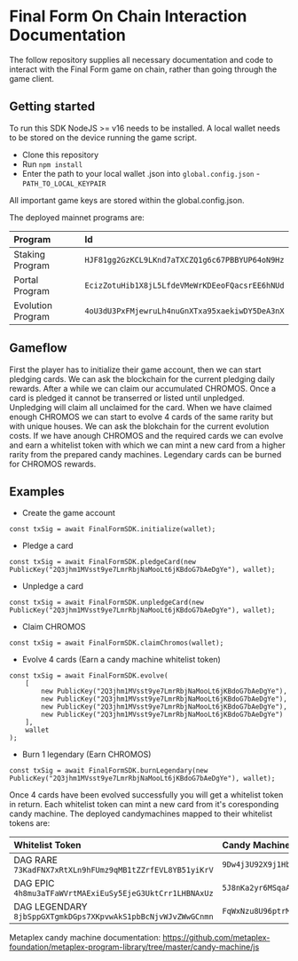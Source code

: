 # Final Form On Chain Interaction Documentation

The follow repository supplies all necessary documentation and code to interact with the Final Form game on chain, rather than going through the game client.

## Getting started

To run this SDK NodeJS >= v16 needs to be installed.
A local wallet needs to be stored on the device running the game script.

- Clone this repository
- Run `npm install`
- Enter the path to your local wallet .json into `global.config.json` - `PATH_TO_LOCAL_KEYPAIR`

All important game keys are stored within the global.config.json.


The deployed mainnet programs are:

| Program           | Id                 |
|:------------------|:-------------------|
| Staking Program   | `HJF81gg2GzKCL9LKnd7aTXCZQ1g6c67PBBYUP64oN9Hz` |
| Portal Program    | `EcizZotuHib1X8jL5LfdeVMeWrKDEeoFQacsrEE6hNUd` |
| Evolution Program | `4oU3dU3PxFMjewruLh4nuGnXTxa95xaekiwDY5DeA3nX` |


## Gameflow

First the player has to initialize their game account, then we can start pledging cards. We can ask the blockchain for the current pledging daily rewards. After a while we can claim our accumulated CHROMOS. Once a card is pledged it cannot be transerred or listed until unpledged. Unpledging will claim all unclaimed for the card. When we have claimed enough CHROMOS we can start to evolve 4 cards of the same rarity but with unique houses. We can ask the blokchain for the current evolution costs. If we have anough CHROMOS and the required cards we can evolve and earn a whitelist token with which we can mint a new card from a higher rarity from the prepared candy machines. Legendary cards can be burned for CHROMOS rewards.


## Examples

- Create the game account


```
const txSig = await FinalFormSDK.initialize(wallet);

```

- Pledge a card


```
const txSig = await FinalFormSDK.pledgeCard(new PublicKey("2Q3jhm1MVsst9ye7LmrRbjNaMooLt6jKBdoG7bAeDgYe"), wallet);

```

- Unpledge a card


```
const txSig = await FinalFormSDK.unpledgeCard(new PublicKey("2Q3jhm1MVsst9ye7LmrRbjNaMooLt6jKBdoG7bAeDgYe"), wallet);

```

- Claim CHROMOS


```
const txSig = await FinalFormSDK.claimChromos(wallet);

```

- Evolve 4 cards (Earn a candy machine whitelist token)


``` 
const txSig = await FinalFormSDK.evolve(
    [
        new PublicKey("2Q3jhm1MVsst9ye7LmrRbjNaMooLt6jKBdoG7bAeDgYe"),
        new PublicKey("2Q3jhm1MVsst9ye7LmrRbjNaMooLt6jKBdoG7bAeDgYe"),
        new PublicKey("2Q3jhm1MVsst9ye7LmrRbjNaMooLt6jKBdoG7bAeDgYe"),
        new PublicKey("2Q3jhm1MVsst9ye7LmrRbjNaMooLt6jKBdoG7bAeDgYe")
    ],
    wallet
);

```

- Burn 1 legendary (Earn CHROMOS)


```
const txSig = await FinalFormSDK.burnLegendary(new PublicKey("2Q3jhm1MVsst9ye7LmrRbjNaMooLt6jKBdoG7bAeDgYe"), wallet);

```


Once 4 cards have been evolved successfully you will get a whitelist token in return. Each whitelist token can mint a new card from it's coresponding candy machine. The deployed candymachines mapped to their whitelist tokens are:


| Whitelist Token           | Candy Machine                     |
|:--------------------------|:----------------------------------|
| DAG RARE `73KadFNX7xRtXLn9hFUmz9qMB1tZZrfEVL8YB51yiKrV`       | `9Dw4j3U92X9j1Hbj6oTiVCi9o9cadZzvQKz1wEmUvVWZ` |
| DAG EPIC `4h8mu3aTFaWVrtMAExiEuSy5EjeG3UktCrr1LHBNAxUz`       | `5J8nKa2yr6MSqaAhyjQ9sbV5eZxMNvVcHdPm7utryouv` |
| DAG LEGENDARY `8jbSppGXTgmkDGps7XKpvwAkS1pbBcNjvWJvZWwGCnmn`  | `FqWxNzu8U96ptrMzcNVPEzuoV9v7JzTY72mJ7d831Z8N` |

Metaplex candy machine documentation: https://github.com/metaplex-foundation/metaplex-program-library/tree/master/candy-machine/js